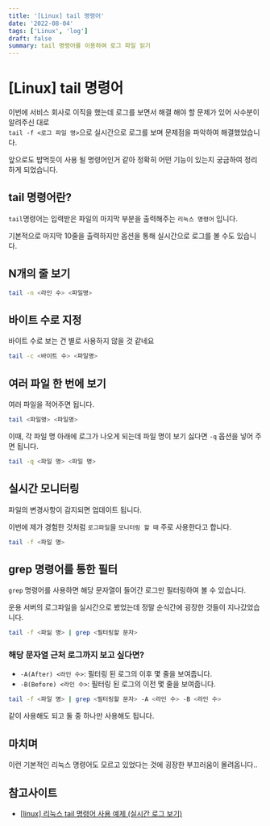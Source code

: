 ```yaml
---
title: '[Linux] tail 명령어'
date: '2022-08-04'
tags: ['Linux', 'log']
draft: false
summary: tail 명령어를 이용하여 로그 파일 읽기
---
```


# [Linux] tail 명령어

이번에 서비스 회사로 이직을 했는데 로그를 보면서 해결 해야 할 문제가 있어 사수분이 알려주신 대로  
`tail -f <로그 파일 명>`으로 실시간으로 로그를 보며 문제점을 파악하여 해결했었습니다.

앞으로도 밥먹듯이 사용 될 명령어인거 같아 정확히 어떤 기능이 있는지 궁금하여 정리하게 되었습니다.

## tail 명령어란?

`tail`명령어는 입력받은 파일의 마지막 부분을 출력해주는 `리눅스 명령어` 입니다.

기본적으로 마지막 10줄을 출력하지만 옵션을 통해 실시간으로 로그를 볼 수도 있습니다.

## N개의 줄 보기

```zsh
tail -n <라인 수> <파일명>
```

## 바이트 수로 지정

바이트 수로 보는 건 별로 사용하지 않을 것 같네요

```zsh
tail -c <바이트 수> <파일명>
```

## 여러 파일 한 번에 보기

여러 파일을 적어주면 됩니다.

```zsh
tail <파일명> <파일명>
```

이때, 각 파일 명 아래에 로그가 나오게 되는데 파일 명이 보기 싫다면 `-q` 옵션을 넣어 주면 됩니다.

```zsh
tail -q <파일 명> <파일 명>
```

## 실시간 모니터링

파일의 변경사항이 감지되면 업데이트 됩니다.

이번에 제가 경험한 것처럼 `로그파일`을 `모니터링 할 때` 주로 사용한다고 합니다.

```zsh
tail -f <파일 명>
```

## grep 명령어를 통한 필터

`grep` 명령어를 사용하면 해당 문자열이 들어간 로그만 필터링하여 볼 수 있습니다.

운용 서버의 로그파일을 실시간으로 봤었는데 정말 순식간에 굉장한 것들이 지나갔었습니다.

```zsh
tail -f <파읾 명> | grep <필터링할 문자>
```

### 해당 문자열 근처 로그까지 보고 싶다면?

- `-A(After) <라인 수>`: 필터링 된 로그의 이후 몇 줄을 보여줍니다.
- `-B(Before) <라인 수>`: 필터링 된 로그의 이전 몇 줄을 보여줍니다.

```zsh
tail -f <파일 명> | grep <필터링할 문자> -A <라인 수> -B <라인 수>
```

같이 사용해도 되고 둘 중 하나만 사용해도 됩니다.

## 마치며

이런 기본적인 리눅스 명령어도 모르고 있었다는 것에 굉장한 부끄러움이 몰려옵니다..

## 참고사이트

- [[linux] 리눅스 tail 명령어 사용 예제 (실시간 로그 보기)](https://sisiblog.tistory.com/218)
